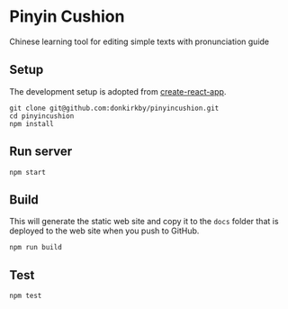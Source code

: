 # Pinyin Cushion
Chinese learning tool for editing simple texts with pronunciation guide


## Setup

The development setup is adopted from
[create-react-app](https://github.com/facebookincubator/create-react-app).

```
git clone git@github.com:donkirkby/pinyincushion.git
cd pinyincushion
npm install
```

## Run server

```
npm start
```

## Build
This will generate the static web site and copy it to the `docs` folder
that is deployed to the web site when you push to GitHub.

```
npm run build
```

## Test
```
npm test
```

